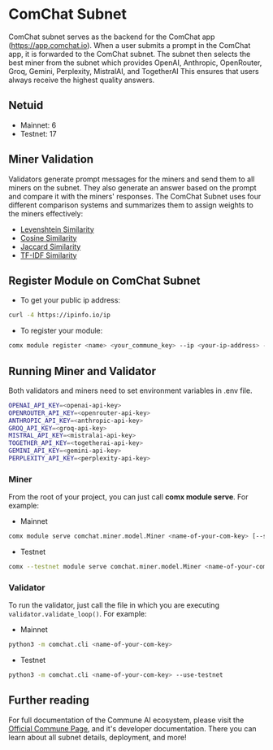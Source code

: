 # ComChat Subnet

ComChat subnet serves as the backend for the ComChat app (https://app.comchat.io). 
When a user submits a prompt in the ComChat app, it is forwarded to the ComChat subnet. 
The subnet then selects the best miner from the subnet which provides OpenAI, Anthropic, OpenRouter, Groq, Gemini, Perplexity, MistralAI, and TogetherAI
This ensures that users always receive the highest quality answers.

## Netuid

- Mainnet: 6
- Testnet: 17

## Miner Validation

Validators generate prompt messages for the miners and send them to all miners on the subnet. 
They also generate an answer based on the prompt and compare it with the miners' responses. 
The ComChat Subnet uses four different comparison systems and summarizes them to assign weights to the miners effectively:

- [Levenshtein Similarity](https://en.wikipedia.org/wiki/Levenshtein_distance)
- [Cosine Similarity](https://en.wikipedia.org/wiki/Cosine_similarity)
- [Jaccard Similarity](https://en.wikipedia.org/wiki/Jaccard_index)
- [TF-IDF Similarity](https://en.wikipedia.org/wiki/Tf%E2%80%93idf)

## Register Module on ComChat Subnet
- To get your public ip address:
```sh
curl -4 https://ipinfo.io/ip
```

- To register your module:
```sh
comx module register <name> <your_commune_key> --ip <your-ip-address> --port <port> --netuid <comchat netuid>  
```

## Running Miner and Validator

Both validators and miners need to set environment variables in .env file.

```sh
OPENAI_API_KEY=<openai-api-key>
OPENROUTER_API_KEY=<openrouter-api-key>
ANTHROPIC_API_KEY=<anthropic-api-key>
GROQ_API_KEY=<groq-api-key>
MISTRAL_API_KEY=<mistralai-api-key>
TOGETHER_API_KEY=<togetherai-api-key>
GEMINI_API_KEY=<gemini-api-key>
PERPLEXITY_API_KEY=<perplexity-api-key>
```

### Miner

From the root of your project, you can just call **comx module serve**. For example:

- Mainnet

```sh
comx module serve comchat.miner.model.Miner <name-of-your-com-key> [--subnets-whitelist <comchat-subnet-netuid>] [--ip <text>] [--port <number>]
```

- Testnet

```sh
comx --testnet module serve comchat.miner.model.Miner <name-of-your-com-key> [--subnets-whitelist <comchat-subnet-netuid>] [--ip <text>] [--port <number>]
```

### Validator

To run the validator, just call the file in which you are executing `validator.validate_loop()`. For example:

- Mainnet

```sh
python3 -m comchat.cli <name-of-your-com-key>
```

- Testnet

```sh
python3 -m comchat.cli <name-of-your-com-key> --use-testnet
```

## Further reading

For full documentation of the Commune AI ecosystem, please visit the [Official Commune Page](https://communeai.org/), and it's developer documentation. There you can learn about all subnet details, deployment, and more!
